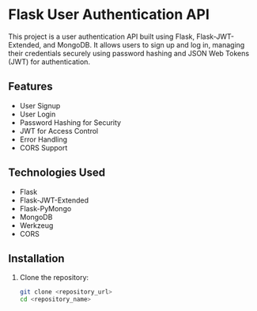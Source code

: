 # Flask User Authentication API

This project is a user authentication API built using Flask, Flask-JWT-Extended, and MongoDB. It allows users to sign up and log in, managing their credentials securely using password hashing and JSON Web Tokens (JWT) for authentication.

## Features

- User Signup
- User Login
- Password Hashing for Security
- JWT for Access Control
- Error Handling
- CORS Support

## Technologies Used

- Flask
- Flask-JWT-Extended
- Flask-PyMongo
- MongoDB
- Werkzeug
- CORS

## Installation

1. Clone the repository:

   ```bash
   git clone <repository_url>
   cd <repository_name>
